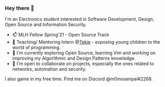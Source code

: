 ### Hey there 👋

I'm an Electronics student interested in Software Development, Design, Open Source and Information Security. <br>

- 📫 MLH Fellow Spring'21 - Open Source Track
- 🔭 Teaching/ Mentoring Intern @[Tekie](https://www.tekie.in/) - exposing young children to the world of programming.
- 🌱 I'm currently exploring Open Source, learning Vim and working on improving my Algorithmic and Design Patterns knowledge.
- 👯 I'm open to collaborate on projects, especially the ones related to networks, automation and security.

I also game in my free time. Find me on Discord @m0mosenpai#2268. <br>

<!--
**m0mosenpai/m0mosenpai** is a ✨ _special_ ✨ repository because its `README.md` (this file) appears on your GitHub profile.

Here are some ideas to get you started:

- 🔭 I’m currently working on ...
- 🌱 I’m currently learning ...
- 👯 I’m looking to collaborate on ...
- 🤔 I’m looking for help with ...
- 💬 Ask me about ...
- 📫 How to reach me: ...
- 😄 Pronouns: ...
- ⚡ Fun fact: ...
-->
